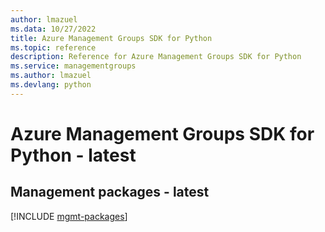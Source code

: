 ```yaml
---
author: lmazuel
ms.data: 10/27/2022
title: Azure Management Groups SDK for Python
ms.topic: reference
description: Reference for Azure Management Groups SDK for Python
ms.service: managementgroups
ms.author: lmazuel
ms.devlang: python
---
```

# Azure Management Groups SDK for Python - latest

## Management packages - latest
[!INCLUDE [mgmt-packages](management-groups-mgmt-index.md)]